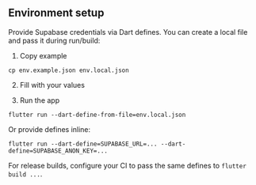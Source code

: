 ## Environment setup

Provide Supabase credentials via Dart defines. You can create a local file and pass it during run/build:

1) Copy example
```
cp env.example.json env.local.json
```

2) Fill with your values

3) Run the app
```
flutter run --dart-define-from-file=env.local.json
```

Or provide defines inline:
```
flutter run --dart-define=SUPABASE_URL=... --dart-define=SUPABASE_ANON_KEY=...
```

For release builds, configure your CI to pass the same defines to `flutter build ...`.

